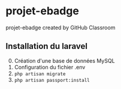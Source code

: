 # projet-ebadge
projet-ebadge created by GitHub Classroom

## Installation du laravel
 0. Création d'une base de données MySQL
 1. Configuration du fichier .env
 2. ```php artisan migrate```
 3. ```php artisan passport:install```
 
